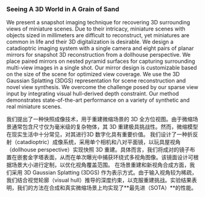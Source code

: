 ### Seeing A 3D World in A Grain of Sand

We present a snapshot imaging technique for recovering 3D surrounding views of miniature scenes. Due to their intricacy, miniature scenes with objects sized in millimeters are difficult to reconstruct, yet miniatures are common in life and their 3D digitalization is desirable. We design a catadioptric imaging system with a single camera and eight pairs of planar mirrors for snapshot 3D reconstruction from a dollhouse perspective. We place paired mirrors on nested pyramid surfaces for capturing surrounding multi-view images in a single shot. Our mirror design is customizable based on the size of the scene for optimized view coverage. We use the 3D Gaussian Splatting (3DGS) representation for scene reconstruction and novel view synthesis. We overcome the challenge posed by our sparse view input by integrating visual hull-derived depth constraint. Our method demonstrates state-of-the-art performance on a variety of synthetic and real miniature scenes.

我们提出了一种快照成像技术，用于重建微缩场景的 3D 全方位视图。由于微缩场景通常包含尺寸仅为毫米级的复杂物体，其 3D 重建极具挑战性。然而，微缩模型在现实生活中十分常见，对其进行3D 数字化具有重要价值。
我们设计了一种折反射（catadioptric）成像系统，采用单个相机和八对平面镜，以玩具屋视角（dollhouse perspective）实现快照 3D 重建。具体而言，我们将成对的镜子布置在嵌套金字塔表面，从而在单次曝光中捕获环绕式多视角图像。该镜面设计可根据场景大小进行定制，以优化视角覆盖范围。
在场景重建和新视角合成方面，我们采用 3D Gaussian Splatting (3DGS) 作为表示方式。由于输入视角较为稀疏，我们结合视觉轮廓（visual hull）推导的深度约束，以克服重建挑战。实验结果表明，我们的方法在合成和真实微缩场景上均实现了**最先进（SOTA）**的性能。
